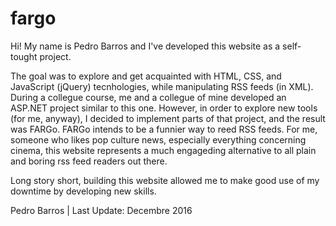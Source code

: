 # fargo
Hi! My name is Pedro Barros and I've developed this website as a self-tought project.

The goal was to explore and get acquainted with HTML, CSS, and JavaScript (jQuery) tecnhologies, while manipulating RSS feeds (in XML).
During a collegue course, me and a collegue of mine developed an ASP.NET project similar to this one.
However, in order to explore new tools (for me, anyway), I decided to implement parts of that project, and the result was FARGo.
FARGo intends to be a funnier way to reed RSS feeds. For me, someone who likes pop culture news, especially everything concerning cinema, this website represents a much engageding alternative to all plain and boring rss feed readers out there.

Long story short, building this website allowed me to make good use of my downtime by developing new skills.

Pedro Barros | Last Update: Decembre 2016
